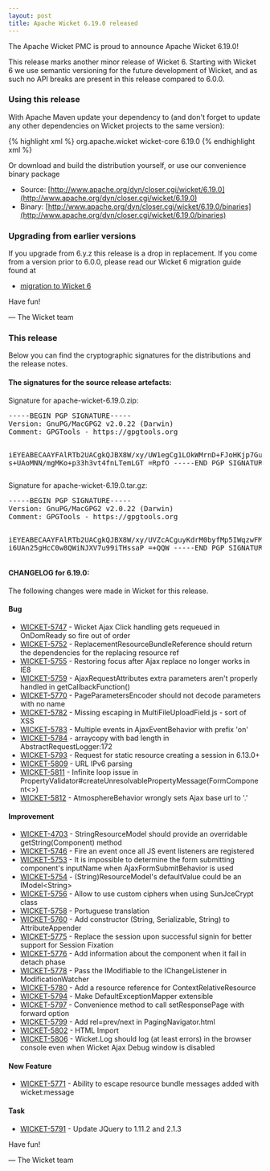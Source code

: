 ```yaml
---
layout: post
title: Apache Wicket 6.19.0 released
---
```

The Apache Wicket PMC is proud to announce Apache Wicket 6.19.0!

This release marks another minor release of Wicket 6. Starting
with Wicket 6 we use semantic versioning for the future development
of Wicket, and as such no API breaks are present in this release
compared to 6.0.0.

### Using this release

With Apache Maven update your dependency to (and don't forget to
update any other dependencies on Wicket projects to the same version):

{% highlight xml %}
<dependency>
<groupId>org.apache.wicket</groupId>
<artifactId>wicket-core</artifactId>
<version>6.19.0</version>
</dependency>
{% endhighlight xml %}

Or download and build the distribution yourself, or use our
convenience binary package

 * Source: [http://www.apache.org/dyn/closer.cgi/wicket/6.19.0](http://www.apache.org/dyn/closer.cgi/wicket/6.19.0)
 * Binary: [http://www.apache.org/dyn/closer.cgi/wicket/6.19.0/binaries](http://www.apache.org/dyn/closer.cgi/wicket/6.19.0/binaries)

### Upgrading from earlier versions

If you upgrade from 6.y.z this release is a drop in replacement. If
you come from a version prior to 6.0.0, please read our Wicket 6
migration guide found at

 * [migration to Wicket 6]( https://cwiki.apache.org/confluence/display/WICKET/Migration+to+Wicket+6.0)

Have fun!

— The Wicket team

### This release

Below you can find the cryptographic signatures for the distributions
and the release notes.

#### The signatures for the source release artefacts:

Signature for apache-wicket-6.19.0.zip:

<div class="highlight"><pre>
-----BEGIN PGP SIGNATURE-----
Version: GnuPG/MacGPG2 v2.0.22 (Darwin)
Comment: GPGTools - https://gpgtools.org

iEYEABECAAYFAlRTb2UACgkQJBX8W/xy/UW1egCg1LOkWMrnD+FJoHKjp7Gulyvm
s+UAoMNN/mgMKo+p33h3vt4fnLTemLGT
=RpfO
-----END PGP SIGNATURE-----
</pre></div>

Signature for apache-wicket-6.19.0.tar.gz:

<div class="highlight"><pre>
-----BEGIN PGP SIGNATURE-----
Version: GnuPG/MacGPG2 v2.0.22 (Darwin)
Comment: GPGTools - https://gpgtools.org

iEYEABECAAYFAlRTb2UACgkQJBX8W/xy/UVZcACguyKdrM0byfMp5IWqzwFMx5Lo
i6UAn25gHcC0w8QWiNJXV7u99iTHssaP
=+QQW
-----END PGP SIGNATURE-----
</pre></div>

#### CHANGELOG for 6.19.0:

The following changes were made in Wicket for this release.

#### Bug

* [WICKET-5747](https://issues.apache.org/jira/browse/WICKET-5747) - Wicket Ajax Click handling gets requeued in OnDomReady so fire out of order
* [WICKET-5752](https://issues.apache.org/jira/browse/WICKET-5752) - ReplacementResourceBundleReference should return the dependencies for the replacing resource ref
* [WICKET-5755](https://issues.apache.org/jira/browse/WICKET-5755) - Restoring focus after Ajax replace no longer works in IE8
* [WICKET-5759](https://issues.apache.org/jira/browse/WICKET-5759) - AjaxRequestAttributes extra parameters aren&#39;t properly handled in getCallbackFunction()
* [WICKET-5770](https://issues.apache.org/jira/browse/WICKET-5770) - PageParametersEncoder should not decode parameters with no name
* [WICKET-5782](https://issues.apache.org/jira/browse/WICKET-5782) - Missing escaping in MultiFileUploadField.js - sort of XSS
* [WICKET-5783](https://issues.apache.org/jira/browse/WICKET-5783) - Multiple events in AjaxEventBehavior with prefix &#39;on&#39;
* [WICKET-5784](https://issues.apache.org/jira/browse/WICKET-5784) - arraycopy with bad length in AbstractRequestLogger:172
* [WICKET-5793](https://issues.apache.org/jira/browse/WICKET-5793) - Request for static resource creating a session in 6.13.0+
* [WICKET-5809](https://issues.apache.org/jira/browse/WICKET-5809) - URL IPv6 parsing
* [WICKET-5811](https://issues.apache.org/jira/browse/WICKET-5811) - Infinite loop issue in PropertyValidator#createUnresolvablePropertyMessage(FormComponent&lt;&gt;)
* [WICKET-5812](https://issues.apache.org/jira/browse/WICKET-5812) - AtmosphereBehavior wrongly sets Ajax base url to &#39;.&#39;

#### Improvement

* [WICKET-4703](https://issues.apache.org/jira/browse/WICKET-4703) - StringResourceModel should provide an overridable getString(Component) method
* [WICKET-5746](https://issues.apache.org/jira/browse/WICKET-5746) - Fire an event once all JS event listeners are registered
* [WICKET-5753](https://issues.apache.org/jira/browse/WICKET-5753) - It is impossible to determine the form submitting component&#39;s inputName when AjaxFormSubmitBehavior is used
* [WICKET-5754](https://issues.apache.org/jira/browse/WICKET-5754) - (String)ResourceModel&#39;s defaultValue could be an IModel&lt;String&gt;
* [WICKET-5756](https://issues.apache.org/jira/browse/WICKET-5756) - Allow to use custom ciphers when using SunJceCrypt class
* [WICKET-5758](https://issues.apache.org/jira/browse/WICKET-5758) - Portuguese translation
* [WICKET-5760](https://issues.apache.org/jira/browse/WICKET-5760) - Add constructor (String, Serializable, String) to AttributeAppender
* [WICKET-5775](https://issues.apache.org/jira/browse/WICKET-5775) - Replace the session upon successful signin for better support for Session Fixation
* [WICKET-5776](https://issues.apache.org/jira/browse/WICKET-5776) - Add information about the component when it fail in detach phase
* [WICKET-5778](https://issues.apache.org/jira/browse/WICKET-5778) - Pass the IModifiable to the IChangeListener in ModificationWatcher
* [WICKET-5780](https://issues.apache.org/jira/browse/WICKET-5780) - Add a resource reference for ContextRelativeResource
* [WICKET-5794](https://issues.apache.org/jira/browse/WICKET-5794) - Make DefaultExceptionMapper extensible
* [WICKET-5797](https://issues.apache.org/jira/browse/WICKET-5797) - Convenience method to call setResponsePage with forward option
* [WICKET-5799](https://issues.apache.org/jira/browse/WICKET-5799) - Add rel=prev/next in PagingNavigator.html
* [WICKET-5802](https://issues.apache.org/jira/browse/WICKET-5802) - HTML Import
* [WICKET-5806](https://issues.apache.org/jira/browse/WICKET-5806) - Wicket.Log should log (at least errors) in the browser console even when Wicket Ajax Debug window is disabled

#### New Feature

* [WICKET-5771](https://issues.apache.org/jira/browse/WICKET-5771) - Ability to escape resource bundle messages added with wicket:message

#### Task

* [WICKET-5791](https://issues.apache.org/jira/browse/WICKET-5791) - Update JQuery to 1.11.2 and 2.1.3


Have fun!

— The Wicket team
